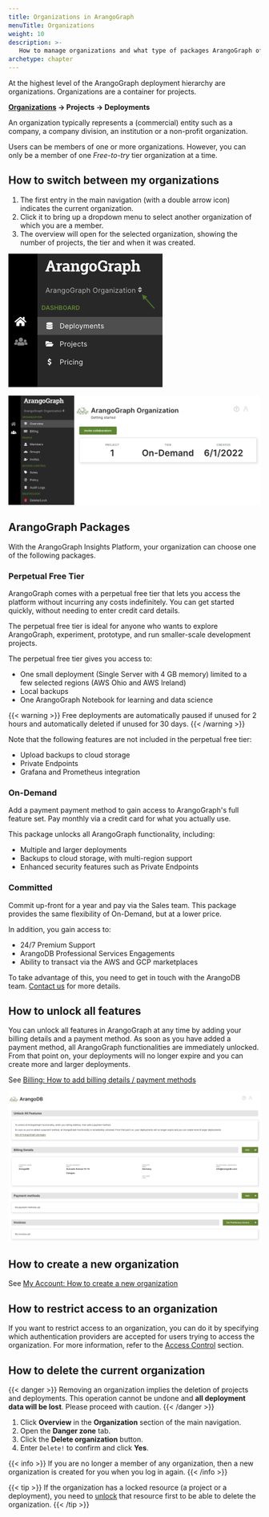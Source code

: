 ```yaml
---
title: Organizations in ArangoGraph
menuTitle: Organizations
weight: 10
description: >-
   How to manage organizations and what type of packages ArangoGraph offers
archetype: chapter
---
```

At the highest level of the ArangoGraph deployment hierarchy are organizations.
Organizations are a container for projects.

**<u>Organizations</u> → Projects → Deployments**

An organization typically represents a (commercial) entity such as a company,
a company division, an institution or a non-profit organization.

Users can be members of one or more organizations. However, you can only be a
member of one _Free-to-try_ tier organization at a time.

## How to switch between my organizations

1. The first entry in the main navigation (with a double arrow icon) indicates
   the current organization.
2. Click it to bring up a dropdown menu to select another organization of which you
   are a member.
3. The overview will open for the selected organization, showing the number of
   projects, the tier and when it was created.

![ArangoGraph Organization Switcher](../../../images/arangograph-organization-switcher.png)

![ArangoGraph Organization Overview](../../../images/arangograph-organization-overview.png)

## ArangoGraph Packages

With the ArangoGraph Insights Platform, your organization can choose one of the
following packages.

### Perpetual Free Tier

ArangoGraph comes with a perpetual free tier that lets you access the platform
without incurring any costs indefinitely. You can get started quickly, without
needing to enter credit card details.

The perpetual free tier is ideal for anyone who wants to explore ArangoGraph,
experiment, prototype, and run smaller-scale development projects.

The perpetual free tier gives you access to:
- One small deployment (Single Server with 4 GB memory) limited to a few
  selected regions (AWS Ohio and AWS Ireland)
- Local backups
- One ArangoGraph Notebook for learning and data science

{{< warning >}}
Free deployments are automatically paused if unused for 2 hours and
automatically deleted if unused for 30 days.
{{< /warning >}}

Note that the following features are not included in the perpetual free tier:
- Upload backups to cloud storage
- Private Endpoints
- Grafana and Prometheus integration

### On-Demand

Add a payment payment method to gain access to ArangoGraph's full feature set.
Pay monthly via a credit card for what you actually use.

This package unlocks all ArangoGraph functionality, including:
- Multiple and larger deployments
- Backups to cloud storage, with multi-region support
- Enhanced security features such as Private Endpoints

### Committed

Commit up-front for a year and pay via the Sales team. This package provides
the same flexibility of On-Demand, but at a lower price. 

In addition, you gain access to:
- 24/7 Premium Support
- ArangoDB Professional Services Engagements
- Ability to transact via the AWS and GCP marketplaces

To take advantage of this, you need to get in touch with the ArangoDB
team. [Contact us](https://www.arangodb.com/contact/) for more details.

## How to unlock all features

You can unlock all features in ArangoGraph at any time by adding your billing
details and a payment method. As soon as you have added a payment method, all
ArangoGraph functionalities are immediately unlocked. From that point on, your
deployments will no longer expire and you can create more and larger deployments.

See [Billing: How to add billing details / payment methods](billing.md)

![ArangoGraph Billing](../../../images/arangograph-billing.png)

## How to create a new organization

See [My Account: How to create a new organization](../my-account.md#how-to-create-a-new-organization)

## How to restrict access to an organization

If you want to restrict access to an organization, you can do it by specifying which authentication providers are accepted for users trying to access the organization. For more information, refer to the [Access Control](../security-and-access-control/_index.md#restricting-access-to-organizations) section.

## How to delete the current organization

{{< danger >}}
Removing an organization implies the deletion of projects and deployments.
This operation cannot be undone and **all deployment data will be lost**.
Please proceed with caution.
{{< /danger >}}

1. Click **Overview** in the **Organization** section of the main navigation.
2. Open the **Danger zone** tab.
3. Click the **Delete organization** button.
4. Enter `Delete!` to confirm and click **Yes**.

{{< info >}}
If you are no longer a member of any organization, then a new organization is
created for you when you log in again.
{{< /info >}}

{{< tip >}}
If the organization has a locked resource (a project or a deployment), you need to [unlock](../security-and-access-control/_index.md#locked-resources)
that resource first to be able to delete the organization.
{{< /tip >}}
